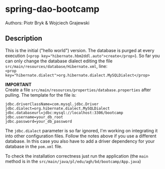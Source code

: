spring-dao-bootcamp
===================

Authors: Piotr Bryk & Wojciech Grajewski

Description
-------------------
This is the initial ("hello world") version. 
The database is purged at every execution (`<prop key="hibernate.hbm2ddl.auto">create</prop>`). 
So far you can only change the database dialect editing the file `src/main/resources/database/Hibernate.xml`, line:  
`<prop key="hibernate.dialect">org.hibernate.dialect.MySQLDialect</prop>`


**IMPORTANT**  
Create a file `src/main/resources/properties/database.properties` after pulling. The template for the file is:

	jdbc.driverClassName=com.mysql.jdbc.Driver
	jdbc.dialect=org.hibernate.dialect.MySQLDialect
	jdbc.databaseurl=jdbc:mysql://localhost:3306/bootcamp
	jdbc.username=your_db_root
	jdbc.password=your_db_password
  
The `jdbc.dialect` parameter is so far ignored, I'm working on integrating it into other configuration files. 
Follow the notes above if you use a different database. In this case you also have to add a driver dependency for your database 
in the `pom.xml` file.

To check the installation correctness just run the application (the `main` method is in the `src/main/java/pl/edu/agh/bd/bootcamp/App.java`)

